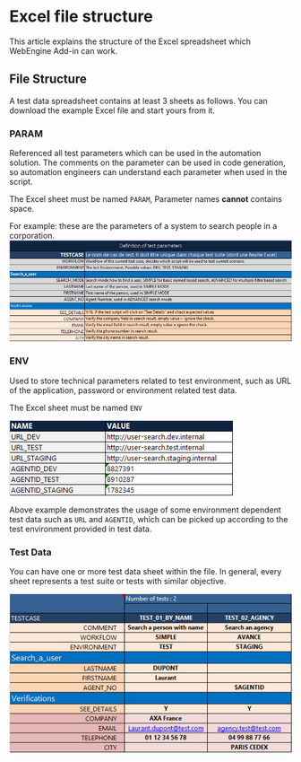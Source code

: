 ﻿# Excel file structure
This article explains the structure of the Excel spreadsheet which WebEngine Add-in can work.

## File Structure
A test data spreadsheet contains at least 3 sheets as follows.
You can download the example Excel file and start yours from it.

### PARAM
Referenced all test parameters which can be used in the automation solution.
The comments on the parameter can be used in code generation, so automation engineers can understand each parameter when used in the script.

The Excel sheet must be named `PARAM`, Parameter names **cannot** contains space.

For example: these are the parameters of a system to search people in a corporation.
![Excel Structure Params](../images/excel-structure-params.png)

### ENV
Used to store technical parameters related to test environment, such as URL of the application, password or environment related test data.

The Excel sheet must be named `ENV`

![Excel Structure Env](../images/excel-structure-env.png)

Above example demonstrates the usage of some environment dependent test data such as `URL` and `AGENTID`, which can be picked up according to the test environment provided in test data.

### Test Data
You can have one or more test data sheet within the file. In general, every sheet represents a test suite or tests with similar objective.

![Excel Structure Test data](../images/excel-structure-testdata.png)
